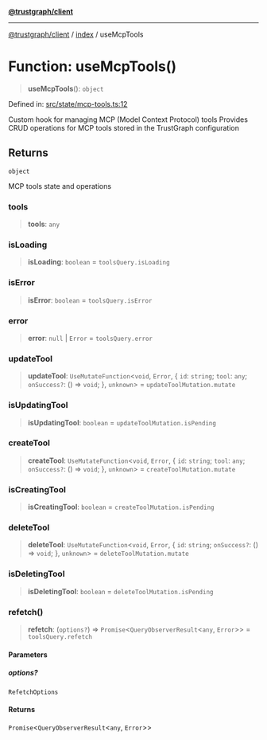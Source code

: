 [**@trustgraph/client**](../../README.md)

***

[@trustgraph/client](../../README.md) / [index](../README.md) / useMcpTools

# Function: useMcpTools()

> **useMcpTools**(): `object`

Defined in: [src/state/mcp-tools.ts:12](https://github.com/trustgraph-ai/trustgraph-ts-client/blob/4700024d623d01d40c50072d60c021f3b6c60b54/src/state/mcp-tools.ts#L12)

Custom hook for managing MCP (Model Context Protocol) tools
Provides CRUD operations for MCP tools stored in the TrustGraph configuration

## Returns

`object`

MCP tools state and operations

### tools

> **tools**: `any`

### isLoading

> **isLoading**: `boolean` = `toolsQuery.isLoading`

### isError

> **isError**: `boolean` = `toolsQuery.isError`

### error

> **error**: `null` \| `Error` = `toolsQuery.error`

### updateTool

> **updateTool**: `UseMutateFunction`\<`void`, `Error`, \{ `id`: `string`; `tool`: `any`; `onSuccess?`: () => `void`; \}, `unknown`\> = `updateToolMutation.mutate`

### isUpdatingTool

> **isUpdatingTool**: `boolean` = `updateToolMutation.isPending`

### createTool

> **createTool**: `UseMutateFunction`\<`void`, `Error`, \{ `id`: `string`; `tool`: `any`; `onSuccess?`: () => `void`; \}, `unknown`\> = `createToolMutation.mutate`

### isCreatingTool

> **isCreatingTool**: `boolean` = `createToolMutation.isPending`

### deleteTool

> **deleteTool**: `UseMutateFunction`\<`void`, `Error`, \{ `id`: `string`; `onSuccess?`: () => `void`; \}, `unknown`\> = `deleteToolMutation.mutate`

### isDeletingTool

> **isDeletingTool**: `boolean` = `deleteToolMutation.isPending`

### refetch()

> **refetch**: (`options?`) => `Promise`\<`QueryObserverResult`\<`any`, `Error`\>\> = `toolsQuery.refetch`

#### Parameters

##### options?

`RefetchOptions`

#### Returns

`Promise`\<`QueryObserverResult`\<`any`, `Error`\>\>

